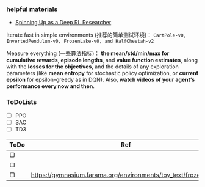 ### helpful materials
* [Spinning Up as a Deep RL Researcher](https://spinningup.openai.com/en/latest/spinningup/spinningup.html)


Iterate fast in simple environments (推荐的简单测试环境)： `CartPole-v0, InvertedPendulum-v0, FrozenLake-v0, and HalfCheetah-v2`

Measure everything (一些算法指标)： **the mean/std/min/max for cumulative rewards**, **episode lengths**, and **value function estimates**, along with the **losses for the objectives**, and the details of any exploration parameters (like **mean entropy** for stochastic policy optimization, or **current epsilon** for epsilon-greedy as in DQN). Also, **watch videos of your agent’s performance every now and then**.



### ToDoLists
- [ ] PPO
- [ ] SAC
- [ ] TD3

ToDo     | Ref| My_Notes
-------- | -----| -----
▢  |  |
▢  |  |
▢   | https://gymnasium.farama.org/environments/toy_text/frozen_lake/|


